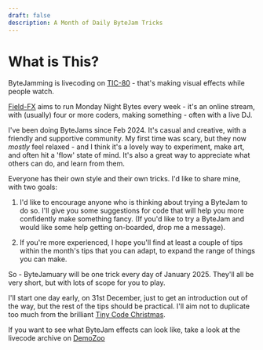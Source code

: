 ```yaml
---
draft: false
description: A Month of Daily ByteJam Tricks
---
```

# What is This?

ByteJamming is livecoding on [TIC-80](https://tic80.com/) - that's making visual effects while people watch.

[Field-FX](https://mastodon.social/@FieldFX@mastodon.online) aims to run Monday Night Bytes every week - it's an online stream, with (usually) four or more coders, making something - often with a live DJ.

I've been doing ByteJams since Feb 2024. It's casual and creative, with a friendly and supportive community. My first time was scary, but they now *mostly* feel relaxed - and I think it's a lovely way to experiment, make art, and often hit a 'flow' state of mind. It's also a great way to appreciate what others can do, and learn from them.

Everyone has their own style and their own tricks. I'd like to share mine, with two goals:

1) I'd like to encourage anyone who is thinking about trying a ByteJam to do so. I'll give you some suggestions for code that will help you more confidently make something fancy. (If you'd like to try a ByteJam and would like some help getting on-boarded, drop me a message).

2) If you're more experienced, I hope you'll find at least a couple of tips within the month's tips that you can adapt, to expand the range of things you can make.

So - ByteJamuary will be one trick every day of January 2025. They'll all be very short, but with lots of scope for you to play.

I'll start one day early, on 31st December, just to get an introduction out of the way, but the rest of the tips should be practical. I'll aim not to duplicate too much from the brilliant [Tiny Code Christmas](https://tcc.lovebyte.party/).

If you want to see what ByteJam effects can look like, take a look at the livecode archive on [DemoZoo](https://livecode.demozoo.org/type/Byte_Jam.html#mc)